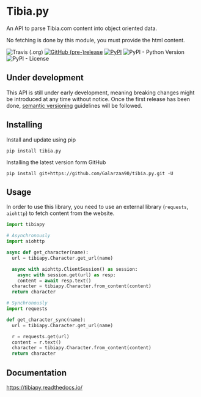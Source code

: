 # Tibia.py
An API to parse Tibia.com content into object oriented data.

No fetching is done by this module, you must provide the html content.

![Travis (.org)](https://img.shields.io/travis/Galarzaa90/tibia.py.svg)
[![GitHub (pre-)release](https://img.shields.io/github/release/Galarzaa90/tibia.py/all.svg)](https://github.com/Galarzaa90/tibiawiki-sql/releases)
[![PyPI](https://img.shields.io/pypi/v/tibia.py.svg)](https://pypi.python.org/pypi/tibia.py/)
![PyPI - Python Version](https://img.shields.io/pypi/pyversions/tibia.py.svg)
![PyPI - License](https://img.shields.io/pypi/l/tibia.py.svg)

## Under development
This API is still under early development, meaning breaking changes might be introduced at any time without notice.
Once the first release has been done, [semantic versioning](https://semver.org/) guidelines will be followed.

## Installing
Install and update using pip

```commandline
pip install tibia.py
```

Installing the latest version form GitHub

```commandline
pip install git+https://github.com/Galarzaa90/tibia.py.git -U
```

## Usage
In order to use this library, you need to use an external library (`requests`, `aiohttp`) to fetch content from the website.

```python
import tibiapy

# Asynchronously
import aiohttp

async def get_character(name):
  url = tibiapy.Character.get_url(name)

  async with aiohttp.ClientSession() as session:
    async with session.get(url) as resp:
    content = await resp.text()
  character = tibiapy.Character.from_content(content)
  return character

# Synchronously
import requests

def get_character_sync(name):
  url = tibiapy.Character.get_url(name)

  r = requests.get(url)
  content = r.text()
  character = tibiapy.Character.from_content(content)
  return character
```

## Documentation
https://tibiapy.readthedocs.io/